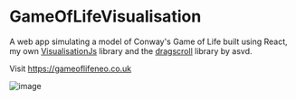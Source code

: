 # GameOfLifeVisualisation

A web app simulating a model of Conway's Game of Life built using React, my own [VisualisationJs][VisJS_link] library and the [dragscroll][dragscrolljs_link] library by asvd.


Visit https://gameoflifeneo.co.uk

![image](https://user-images.githubusercontent.com/46031748/104137499-215e6900-5395-11eb-8a6a-9641d31ce5ef.png)

[dragscrolljs_link]: https://github.com/asvd/dragscroll
[VisJS_link]: https://github.com/mgsium/VisualisationJs
